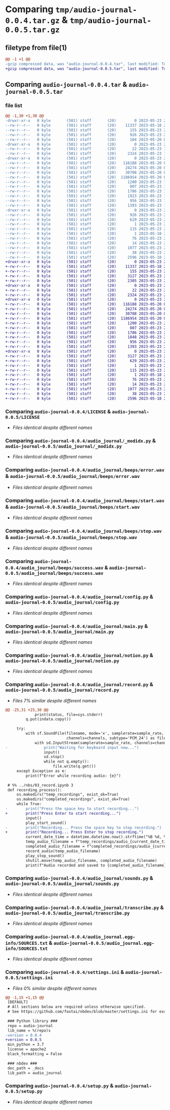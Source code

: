# Comparing `tmp/audio-journal-0.0.4.tar.gz` & `tmp/audio-journal-0.0.5.tar.gz`

## filetype from file(1)

```diff
@@ -1 +1 @@
-gzip compressed data, was "audio-journal-0.0.4.tar", last modified: Tue May 23 21:17:12 2023, max compression
+gzip compressed data, was "audio-journal-0.0.5.tar", last modified: Tue May 23 21:38:52 2023, max compression
```

## Comparing `audio-journal-0.0.4.tar` & `audio-journal-0.0.5.tar`

### file list

```diff
@@ -1,30 +1,30 @@
-drwxr-xr-x   0 kyle       (501) staff       (20)        0 2023-05-23 21:17:12.542332 audio-journal-0.0.4/
--rw-r--r--   0 kyle       (501) staff       (20)    11337 2023-05-18 23:36:04.000000 audio-journal-0.0.4/LICENSE
--rw-r--r--   0 kyle       (501) staff       (20)      155 2023-05-23 21:17:06.000000 audio-journal-0.0.4/MANIFEST.in
--rw-r--r--   0 kyle       (501) staff       (20)      926 2023-05-23 21:17:12.542126 audio-journal-0.0.4/PKG-INFO
--rw-r--r--   0 kyle       (501) staff       (20)      104 2023-05-20 00:13:01.000000 audio-journal-0.0.4/README.md
-drwxr-xr-x   0 kyle       (501) staff       (20)        0 2023-05-23 21:17:12.539747 audio-journal-0.0.4/audio_journal/
--rw-r--r--   0 kyle       (501) staff       (20)       22 2023-05-23 19:48:37.000000 audio-journal-0.0.4/audio_journal/__init__.py
--rw-r--r--   0 kyle       (501) staff       (20)     2324 2023-05-23 19:48:37.000000 audio-journal-0.0.4/audio_journal/_modidx.py
-drwxr-xr-x   0 kyle       (501) staff       (20)        0 2023-05-23 21:17:12.541359 audio-journal-0.0.4/audio_journal/beeps/
--rw-r--r--   0 kyle       (501) staff       (20)   116188 2023-05-20 00:32:57.000000 audio-journal-0.0.4/audio_journal/beeps/error.wav
--rw-r--r--   0 kyle       (501) staff       (20)    24274 2023-05-20 00:32:57.000000 audio-journal-0.0.4/audio_journal/beeps/start.wav
--rw-r--r--   0 kyle       (501) staff       (20)    30708 2023-05-20 00:32:57.000000 audio-journal-0.0.4/audio_journal/beeps/stop.wav
--rw-r--r--   0 kyle       (501) staff       (20)  1186954 2023-05-20 00:32:57.000000 audio-journal-0.0.4/audio_journal/beeps/success.wav
--rw-r--r--   0 kyle       (501) staff       (20)     1200 2023-05-23 19:48:37.000000 audio-journal-0.0.4/audio_journal/config.py
--rw-r--r--   0 kyle       (501) staff       (20)      807 2023-05-23 19:48:37.000000 audio-journal-0.0.4/audio_journal/main.py
--rw-r--r--   0 kyle       (501) staff       (20)     1786 2023-05-23 19:48:37.000000 audio-journal-0.0.4/audio_journal/notion.py
--rw-r--r--   0 kyle       (501) staff       (20)     1923 2023-05-23 19:48:37.000000 audio-journal-0.0.4/audio_journal/record.py
--rw-r--r--   0 kyle       (501) staff       (20)      956 2023-05-23 19:48:37.000000 audio-journal-0.0.4/audio_journal/sounds.py
--rw-r--r--   0 kyle       (501) staff       (20)     1393 2023-05-23 19:48:37.000000 audio-journal-0.0.4/audio_journal/transcribe.py
-drwxr-xr-x   0 kyle       (501) staff       (20)        0 2023-05-23 21:17:12.540715 audio-journal-0.0.4/audio_journal.egg-info/
--rw-r--r--   0 kyle       (501) staff       (20)      926 2023-05-23 21:17:12.000000 audio-journal-0.0.4/audio_journal.egg-info/PKG-INFO
--rw-r--r--   0 kyle       (501) staff       (20)      629 2023-05-23 21:17:12.000000 audio-journal-0.0.4/audio_journal.egg-info/SOURCES.txt
--rw-r--r--   0 kyle       (501) staff       (20)        1 2023-05-23 21:17:12.000000 audio-journal-0.0.4/audio_journal.egg-info/dependency_links.txt
--rw-r--r--   0 kyle       (501) staff       (20)      115 2023-05-23 21:17:12.000000 audio-journal-0.0.4/audio_journal.egg-info/entry_points.txt
--rw-r--r--   0 kyle       (501) staff       (20)        1 2023-05-18 23:47:02.000000 audio-journal-0.0.4/audio_journal.egg-info/not-zip-safe
--rw-r--r--   0 kyle       (501) staff       (20)       76 2023-05-23 21:17:12.000000 audio-journal-0.0.4/audio_journal.egg-info/requires.txt
--rw-r--r--   0 kyle       (501) staff       (20)       14 2023-05-23 21:17:12.000000 audio-journal-0.0.4/audio_journal.egg-info/top_level.txt
--rw-r--r--   0 kyle       (501) staff       (20)     1077 2023-05-23 21:16:51.000000 audio-journal-0.0.4/settings.ini
--rw-r--r--   0 kyle       (501) staff       (20)       38 2023-05-23 21:17:12.542373 audio-journal-0.0.4/setup.cfg
--rw-r--r--   0 kyle       (501) staff       (20)     2596 2023-05-18 23:36:04.000000 audio-journal-0.0.4/setup.py
+drwxr-xr-x   0 kyle       (501) staff       (20)        0 2023-05-23 21:38:52.322024 audio-journal-0.0.5/
+-rw-r--r--   0 kyle       (501) staff       (20)    11337 2023-05-18 23:36:04.000000 audio-journal-0.0.5/LICENSE
+-rw-r--r--   0 kyle       (501) staff       (20)      155 2023-05-23 21:23:16.000000 audio-journal-0.0.5/MANIFEST.in
+-rw-r--r--   0 kyle       (501) staff       (20)     3127 2023-05-23 21:38:52.321816 audio-journal-0.0.5/PKG-INFO
+-rw-r--r--   0 kyle       (501) staff       (20)     2305 2023-05-23 21:38:10.000000 audio-journal-0.0.5/README.md
+drwxr-xr-x   0 kyle       (501) staff       (20)        0 2023-05-23 21:38:52.319717 audio-journal-0.0.5/audio_journal/
+-rw-r--r--   0 kyle       (501) staff       (20)       22 2023-05-23 21:38:08.000000 audio-journal-0.0.5/audio_journal/__init__.py
+-rw-r--r--   0 kyle       (501) staff       (20)     2324 2023-05-23 21:38:08.000000 audio-journal-0.0.5/audio_journal/_modidx.py
+drwxr-xr-x   0 kyle       (501) staff       (20)        0 2023-05-23 21:38:52.321047 audio-journal-0.0.5/audio_journal/beeps/
+-rw-r--r--   0 kyle       (501) staff       (20)   116188 2023-05-20 00:32:57.000000 audio-journal-0.0.5/audio_journal/beeps/error.wav
+-rw-r--r--   0 kyle       (501) staff       (20)    24274 2023-05-20 00:32:57.000000 audio-journal-0.0.5/audio_journal/beeps/start.wav
+-rw-r--r--   0 kyle       (501) staff       (20)    30708 2023-05-20 00:32:57.000000 audio-journal-0.0.5/audio_journal/beeps/stop.wav
+-rw-r--r--   0 kyle       (501) staff       (20)  1186954 2023-05-20 00:32:57.000000 audio-journal-0.0.5/audio_journal/beeps/success.wav
+-rw-r--r--   0 kyle       (501) staff       (20)     1200 2023-05-23 21:38:08.000000 audio-journal-0.0.5/audio_journal/config.py
+-rw-r--r--   0 kyle       (501) staff       (20)      807 2023-05-23 21:38:08.000000 audio-journal-0.0.5/audio_journal/main.py
+-rw-r--r--   0 kyle       (501) staff       (20)     1786 2023-05-23 21:38:08.000000 audio-journal-0.0.5/audio_journal/notion.py
+-rw-r--r--   0 kyle       (501) staff       (20)     1848 2023-05-23 21:38:08.000000 audio-journal-0.0.5/audio_journal/record.py
+-rw-r--r--   0 kyle       (501) staff       (20)      956 2023-05-23 21:38:08.000000 audio-journal-0.0.5/audio_journal/sounds.py
+-rw-r--r--   0 kyle       (501) staff       (20)     1393 2023-05-23 21:38:08.000000 audio-journal-0.0.5/audio_journal/transcribe.py
+drwxr-xr-x   0 kyle       (501) staff       (20)        0 2023-05-23 21:38:52.320463 audio-journal-0.0.5/audio_journal.egg-info/
+-rw-r--r--   0 kyle       (501) staff       (20)     3127 2023-05-23 21:38:52.000000 audio-journal-0.0.5/audio_journal.egg-info/PKG-INFO
+-rw-r--r--   0 kyle       (501) staff       (20)      629 2023-05-23 21:38:52.000000 audio-journal-0.0.5/audio_journal.egg-info/SOURCES.txt
+-rw-r--r--   0 kyle       (501) staff       (20)        1 2023-05-23 21:38:52.000000 audio-journal-0.0.5/audio_journal.egg-info/dependency_links.txt
+-rw-r--r--   0 kyle       (501) staff       (20)      115 2023-05-23 21:38:52.000000 audio-journal-0.0.5/audio_journal.egg-info/entry_points.txt
+-rw-r--r--   0 kyle       (501) staff       (20)        1 2023-05-18 23:47:02.000000 audio-journal-0.0.5/audio_journal.egg-info/not-zip-safe
+-rw-r--r--   0 kyle       (501) staff       (20)       76 2023-05-23 21:38:52.000000 audio-journal-0.0.5/audio_journal.egg-info/requires.txt
+-rw-r--r--   0 kyle       (501) staff       (20)       14 2023-05-23 21:38:52.000000 audio-journal-0.0.5/audio_journal.egg-info/top_level.txt
+-rw-r--r--   0 kyle       (501) staff       (20)     1077 2023-05-23 21:38:41.000000 audio-journal-0.0.5/settings.ini
+-rw-r--r--   0 kyle       (501) staff       (20)       38 2023-05-23 21:38:52.322064 audio-journal-0.0.5/setup.cfg
+-rw-r--r--   0 kyle       (501) staff       (20)     2596 2023-05-18 23:36:04.000000 audio-journal-0.0.5/setup.py
```

### Comparing `audio-journal-0.0.4/LICENSE` & `audio-journal-0.0.5/LICENSE`

 * *Files identical despite different names*

### Comparing `audio-journal-0.0.4/audio_journal/_modidx.py` & `audio-journal-0.0.5/audio_journal/_modidx.py`

 * *Files identical despite different names*

### Comparing `audio-journal-0.0.4/audio_journal/beeps/error.wav` & `audio-journal-0.0.5/audio_journal/beeps/error.wav`

 * *Files identical despite different names*

### Comparing `audio-journal-0.0.4/audio_journal/beeps/start.wav` & `audio-journal-0.0.5/audio_journal/beeps/start.wav`

 * *Files identical despite different names*

### Comparing `audio-journal-0.0.4/audio_journal/beeps/stop.wav` & `audio-journal-0.0.5/audio_journal/beeps/stop.wav`

 * *Files identical despite different names*

### Comparing `audio-journal-0.0.4/audio_journal/beeps/success.wav` & `audio-journal-0.0.5/audio_journal/beeps/success.wav`

 * *Files identical despite different names*

### Comparing `audio-journal-0.0.4/audio_journal/config.py` & `audio-journal-0.0.5/audio_journal/config.py`

 * *Files identical despite different names*

### Comparing `audio-journal-0.0.4/audio_journal/main.py` & `audio-journal-0.0.5/audio_journal/main.py`

 * *Files identical despite different names*

### Comparing `audio-journal-0.0.4/audio_journal/notion.py` & `audio-journal-0.0.5/audio_journal/notion.py`

 * *Files identical despite different names*

### Comparing `audio-journal-0.0.4/audio_journal/record.py` & `audio-journal-0.0.5/audio_journal/record.py`

 * *Files 7% similar despite different names*

```diff
@@ -25,31 +25,30 @@
             print(status, file=sys.stderr)
         q.put(indata.copy())
 
     try:
         with sf.SoundFile(filename, mode='x', samplerate=sample_rate,
                           channels=channels, subtype='PCM_24') as file:
             with sd.InputStream(samplerate=sample_rate, channels=channels, callback=audio_callback):
-                print("Waiting for keyboard input now...")
                 input()
                 sd.stop()
                 while not q.empty():
                     file.write(q.get())
     except Exception as e:
         print(f"Error while recording audio: {e}")
 
 # %% ../nbs/03_record.ipynb 3
 def recording_process():
     os.makedirs("temp_recordings", exist_ok=True)
     os.makedirs("completed_recordings", exist_ok=True)
     while True:
-        print("Press the space key to start recording...")
+        print("Press Enter to start recording...")
         input()
         play_start_sound()
-        print("Recording... Press the space key to stop recording.")
+        print("Recording... Press Enter to stop recording.")
         current_date_time = datetime.datetime.now().strftime("%B %d, %Y %H-%M-%S")
         temp_audio_filename = f"temp_recordings/audio_{current_date_time}.wav"
         completed_audio_filename = f"completed_recordings/audio_{current_date_time}.wav"
         record_audio(temp_audio_filename)
         play_stop_sound()
         shutil.move(temp_audio_filename, completed_audio_filename)
         print(f"Audio recorded and saved to {completed_audio_filename}")
```

### Comparing `audio-journal-0.0.4/audio_journal/sounds.py` & `audio-journal-0.0.5/audio_journal/sounds.py`

 * *Files identical despite different names*

### Comparing `audio-journal-0.0.4/audio_journal/transcribe.py` & `audio-journal-0.0.5/audio_journal/transcribe.py`

 * *Files identical despite different names*

### Comparing `audio-journal-0.0.4/audio_journal.egg-info/SOURCES.txt` & `audio-journal-0.0.5/audio_journal.egg-info/SOURCES.txt`

 * *Files identical despite different names*

### Comparing `audio-journal-0.0.4/settings.ini` & `audio-journal-0.0.5/settings.ini`

 * *Files 0% similar despite different names*

```diff
@@ -1,15 +1,15 @@
 [DEFAULT]
 # All sections below are required unless otherwise specified.
 # See https://github.com/fastai/nbdev/blob/master/settings.ini for examples.
 
 ### Python library ###
 repo = audio-journal
 lib_name = %(repo)s
-version = 0.0.4
+version = 0.0.5
 min_python = 3.7
 license = apache2
 black_formatting = False
 
 ### nbdev ###
 doc_path = _docs
 lib_path = audio_journal
```

### Comparing `audio-journal-0.0.4/setup.py` & `audio-journal-0.0.5/setup.py`

 * *Files identical despite different names*

